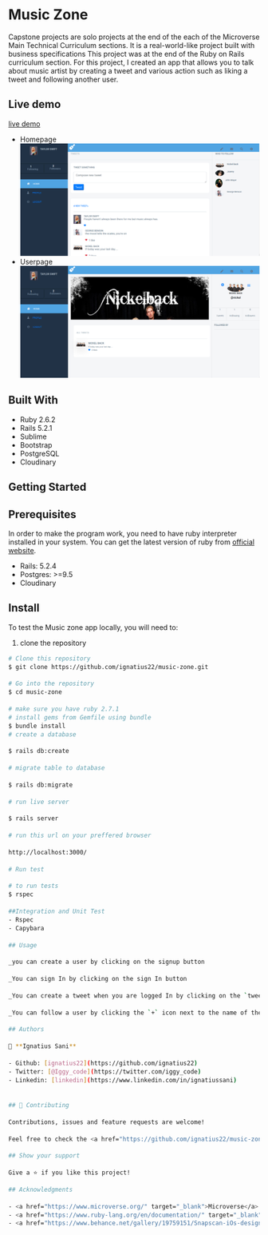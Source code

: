 # Music Zone

Capstone projects are solo projects at the end of the each of the Microverse Main Technical Curriculum sections. It is a real-world-like project built with business specifications This project was at the end of the Ruby on Rails curriculum section. For this project, I created an app that allows you to talk about music artist by creating a tweet and various action such as liking a tweet and following another user.

## Live demo

[live demo](https://shielded-oasis-34342.herokuapp.com/login)

- Homepage
![alt text](homepage.png)
- Userpage
![alt text](userpage.png)


## Built With

- Ruby 2.6.2
- Rails 5.2.1
- Sublime
- Bootstrap
- PostgreSQL
- Cloudinary


## Getting Started 

## Prerequisites
In order to make the program work, you need to have ruby interpreter installed in your system. You can get the latest version of ruby from [official website](https://www.ruby-lang.org/en/downloads/).

- Rails: 5.2.4
- Postgres: >=9.5
- Cloudinary

## Install
  To test the Music zone app locally, you will need to:

1. clone the repository

```bash
# Clone this repository
$ git clone https://github.com/ignatius22/music-zone.git

# Go into the repository
$ cd music-zone

# make sure you have ruby 2.7.1
# install gems from Gemfile using bundle
$ bundle install
# create a database

$ rails db:create

# migrate table to database

$ rails db:migrate

# run live server

$ rails server

# run this url on your preffered browser

http://localhost:3000/

# Run test

# to run tests
$ rspec 

##Integration and Unit Test
- Rspec
- Capybara

## Usage

_you can create a user by clicking on the signup button

_You can sign In by clicking on the sign In button

_You can create a tweet when you are logged In by clicking on the `tweet` Button after fill the form

_You can follow a user by clicking the `+` icon next to the name of the user on the

## Authors

👤 **Ignatius Sani**

- Github: [ignatius22](https://github.com/ignatius22)
- Twitter: [@Iggy_code](https://twitter.com/iggy_code)
- Linkedin: [linkedin](https://www.linkedin.com/in/ignatiussani)


## 🤝 Contributing

Contributions, issues and feature requests are welcome!

Feel free to check the <a href="https://github.com/ignatius22/music-zone/issues" target="_blank">issues page</a>.

## Show your support

Give a ⭐️ if you like this project!

## Acknowledgments
 
- <a href="https://www.microverse.org/" target="_blank">Microverse</a>
- <a href="https://www.ruby-lang.org/en/documentation/" target="_blank">Ruby Documentation</a>
- <a href="https://www.behance.net/gallery/19759151/Snapscan-iOs-design-and-branding?tracking_source=" target="_blank">Design Template Gregoire Vella</a>
